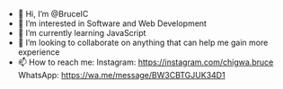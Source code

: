 - 👋 Hi, I’m @BruceIC
- 👀 I’m interested in Software and Web Development 
- 🌱 I’m currently learning JavaScript
- 💞️ I’m looking to collaborate on anything that can help me gain more experience
- 📫 How to reach me: 
       Instagram: https://instagram.com/chigwa.bruce
       WhatsApp: https://wa.me/message/BW3CBTGJUK34D1
<!---
BruceIC/BruceIC is a ✨ special ✨ repository because its `README.md` (this file) appears on your GitHub profile.
You can click the Preview link to take a look at your changes.
--->
